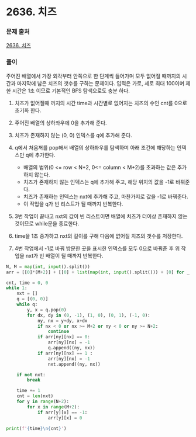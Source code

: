 # 2636. 치즈

### 문제 출처
[2636. 치즈](https://www.acmicpc.net/problem/2636)

### 풀이
주어진 배열에서 가장 외각부터 안쪽으로 한 단계씩 들어가며 모두 없어질 때까지의 시간과 마지막에 남은 치즈의 갯수를 구하는 문제이다. 입력은 가로, 세로 최대 100이며 제한 시간은 1초 이므로 기본적인 BFS 탐색으로도 충분 하다.

1. 치즈가 없어질때 까지의 시간 time과 시간별로 없어지는 치즈의 수인 cnt를 0으로 초기화 한다.
2. 주어진 배열의 상하좌우에 0을 추가해 준다.
3. 치즈가 존재하지 않는 (0, 0) 인덱스를 q에 추가해 준다.
4. q에서 처음꺼를 pop해서 배열의 상하좌우를 탐색하며 아래 조건에 해당하는 인덱스만 q에 추가한다.

    - 배열의 범위(0 <= row < N+2, 0<= column < M+2)를 초과하는 값은 추가하지 않는다.
    - 치즈가 존재하지 않는 인덱스는 q에 추가해 주고, 해당 위치의 값을 -1로 바꿔준다.
    - 치즈가 존재하는 인덱스는 nxt에 추가해 주고, 마찬가지로 값을 -1로 바꿔준다.
    - 이 작업을 q가 빈 리스트가 될 때까지 반복한다.

5. 3번 작업이 끝나고 nxt의 값이 빈 리스트이면 배열에 치즈가 더이상 존재하지 않는것이므로 while문을 종료한다.
6. time을 1초 증가하고 nxt의 길이를 구해 다음에 없어질 치즈의 갯수를 저장한다.
7. 4번 작업에서 -1로 바꿔 방문한 곳을 표시한 인덱스를 모두 0으로 바꿔준 후 위 작업을 nxt가 빈 배열이 될 때까지 반복한다.


```python
N, M = map(int, input().split())
arr = [[0]*(M+2)] + [[0] + list(map(int, input().split())) + [0] for _ in range(N)] + [[0]*(M+2)]

cnt, time = 0, 0
while 1:
    nxt = []
    q = [(0, 0)]
    while q:
        y, x = q.pop(0)
        for dx, dy in (0, -1), (1, 0), (0, 1), (-1, 0):
            ny, nx = y+dy, x+dx
            if nx < 0 or nx >= M+2 or ny < 0 or ny >= N+2:
                continue
            if arr[ny][nx] == 0:
                arr[ny][nx] = -1
                q.append((ny, nx))
            if arr[ny][nx] == 1 :
                arr[ny][nx] = -1
                nxt.append((ny, nx))

    if not nxt:
        break

    time += 1
    cnt = len(nxt)
    for y in range(N+2):
        for x in range(M+2):
            if arr[y][x] == -1:
                arr[y][x] = 0

print(f'{time}\n{cnt}')
```

